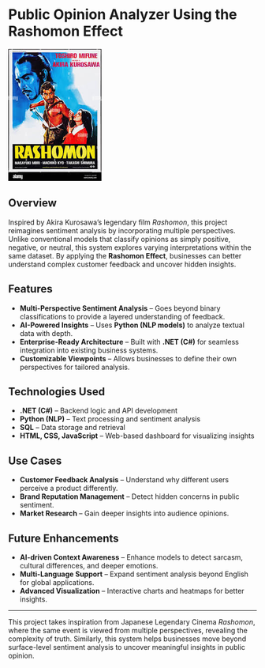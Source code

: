 # Public Opinion Analyzer Using the Rashomon Effect  

![Rashomon](https://github.com/Manas907/Rashomon-Effect-Based-Public-Opinion-Analyzer/blob/main/Rashomon-Public-Opinion_Analyzer/assets/Rashomon.jpg)


## Overview  
Inspired by Akira Kurosawa’s legendary film *Rashomon*, this project reimagines sentiment analysis by incorporating multiple perspectives. Unlike conventional models that classify opinions as simply positive, negative, or neutral, this system explores varying interpretations within the same dataset. By applying the **Rashomon Effect**, businesses can better understand complex customer feedback and uncover hidden insights.  

## Features  
- **Multi-Perspective Sentiment Analysis** – Goes beyond binary classifications to provide a layered understanding of feedback.  
- **AI-Powered Insights** – Uses **Python (NLP models)** to analyze textual data with depth.  
- **Enterprise-Ready Architecture** – Built with **.NET (C#)** for seamless integration into existing business systems.  
- **Customizable Viewpoints** – Allows businesses to define their own perspectives for tailored analysis.  

## Technologies Used  
- **.NET (C#)** – Backend logic and API development  
- **Python (NLP)** – Text processing and sentiment analysis  
- **SQL** – Data storage and retrieval  
- **HTML, CSS, JavaScript** – Web-based dashboard for visualizing insights  

## Use Cases  
- **Customer Feedback Analysis** – Understand why different users perceive a product differently.  
- **Brand Reputation Management** – Detect hidden concerns in public sentiment.  
- **Market Research** – Gain deeper insights into audience opinions.  


## Future Enhancements  
- **AI-driven Context Awareness** – Enhance models to detect sarcasm, cultural differences, and deeper emotions.  
- **Multi-Language Support** – Expand sentiment analysis beyond English for global applications.  
- **Advanced Visualization** – Interactive charts and heatmaps for better insights.  

---

This project takes inspiration from Japanese Legendary Cinema *Rashomon*, where the same event is viewed from multiple perspectives, revealing the complexity of truth. Similarly, this system helps businesses move beyond surface-level sentiment analysis to uncover meaningful insights in public opinion.  
